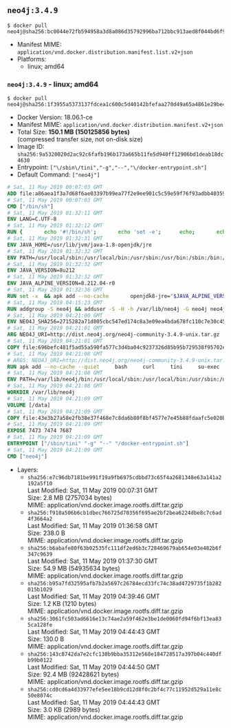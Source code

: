 ## `neo4j:3.4.9`

```console
$ docker pull neo4j@sha256:bc0044e72fb594958a3d8a086d35792996ba712bbc913aed8f044bd6f940fc0c
```

-	Manifest MIME: `application/vnd.docker.distribution.manifest.list.v2+json`
-	Platforms:
	-	linux; amd64

### `neo4j:3.4.9` - linux; amd64

```console
$ docker pull neo4j@sha256:1f3955a5373137fdcea1c600c5d40142bfefaa270d49a65a4861e29be405d845
```

-	Docker Version: 18.06.1-ce
-	Manifest MIME: `application/vnd.docker.distribution.manifest.v2+json`
-	Total Size: **150.1 MB (150125856 bytes)**  
	(compressed transfer size, not on-disk size)
-	Image ID: `sha256:9a5320020d2ac92c6fafb196b173a665b11fe5d940ff12906bd1deab18dc4630`
-	Entrypoint: `["\/sbin\/tini","-g","--","\/docker-entrypoint.sh"]`
-	Default Command: `["neo4j"]`

```dockerfile
# Sat, 11 May 2019 00:07:03 GMT
ADD file:a86aea1f3a7d68f6ae03397b99ea77f2e9ee901c5c59e59f76f93adbb4035913 in / 
# Sat, 11 May 2019 00:07:03 GMT
CMD ["/bin/sh"]
# Sat, 11 May 2019 01:32:11 GMT
ENV LANG=C.UTF-8
# Sat, 11 May 2019 01:32:12 GMT
RUN { 		echo '#!/bin/sh'; 		echo 'set -e'; 		echo; 		echo 'dirname "$(dirname "$(readlink -f "$(which javac || which java)")")"'; 	} > /usr/local/bin/docker-java-home 	&& chmod +x /usr/local/bin/docker-java-home
# Sat, 11 May 2019 01:32:31 GMT
ENV JAVA_HOME=/usr/lib/jvm/java-1.8-openjdk/jre
# Sat, 11 May 2019 01:32:32 GMT
ENV PATH=/usr/local/sbin:/usr/local/bin:/usr/sbin:/usr/bin:/sbin:/bin:/usr/lib/jvm/java-1.8-openjdk/jre/bin:/usr/lib/jvm/java-1.8-openjdk/bin
# Sat, 11 May 2019 01:32:32 GMT
ENV JAVA_VERSION=8u212
# Sat, 11 May 2019 01:32:32 GMT
ENV JAVA_ALPINE_VERSION=8.212.04-r0
# Sat, 11 May 2019 01:32:36 GMT
RUN set -x 	&& apk add --no-cache 		openjdk8-jre="$JAVA_ALPINE_VERSION" 	&& [ "$JAVA_HOME" = "$(docker-java-home)" ]
# Sat, 11 May 2019 04:15:23 GMT
RUN addgroup -S neo4j && adduser -S -H -h /var/lib/neo4j -G neo4j neo4j
# Sat, 11 May 2019 04:21:00 GMT
ENV NEO4J_SHA256=2715282a71d805cbc547ed174c8a3e09ea4bda678fc110c7e30c452c486ee04d NEO4J_TARBALL=neo4j-community-3.4.9-unix.tar.gz NEO4J_EDITION=community
# Sat, 11 May 2019 04:21:01 GMT
ARG NEO4J_URI=http://dist.neo4j.org/neo4j-community-3.4.9-unix.tar.gz
# Sat, 11 May 2019 04:21:01 GMT
COPY file:696befc481f5ad55a590fa577c3d4ba04c9237326d85b95b729538f95702e110 in /tmp/ 
# Sat, 11 May 2019 04:21:08 GMT
# ARGS: NEO4J_URI=http://dist.neo4j.org/neo4j-community-3.4.9-unix.tar.gz
RUN apk add --no-cache --quiet     bash     curl     tini     su-exec     && curl --fail --silent --show-error --location --remote-name ${NEO4J_URI}     && echo "${NEO4J_SHA256}  ${NEO4J_TARBALL}" | sha256sum -csw -     && tar --extract --file ${NEO4J_TARBALL} --directory /var/lib     && mv /var/lib/neo4j-* /var/lib/neo4j     && rm ${NEO4J_TARBALL}     && mv /var/lib/neo4j/data /data     && chown -R neo4j:neo4j /data     && chmod -R 777 /data     && chown -R neo4j:neo4j /var/lib/neo4j     && chmod -R 777 /var/lib/neo4j     && ln -s /data /var/lib/neo4j/data     && apk del curl
# Sat, 11 May 2019 04:21:08 GMT
ENV PATH=/var/lib/neo4j/bin:/usr/local/sbin:/usr/local/bin:/usr/sbin:/usr/bin:/sbin:/bin:/usr/lib/jvm/java-1.8-openjdk/jre/bin:/usr/lib/jvm/java-1.8-openjdk/bin
# Sat, 11 May 2019 04:21:08 GMT
WORKDIR /var/lib/neo4j
# Sat, 11 May 2019 04:21:09 GMT
VOLUME [/data]
# Sat, 11 May 2019 04:21:09 GMT
COPY file:43e3b27a58e2fb38e37f468e7c8da6b80f8bf4577e7e45b88fdaafc5e020bbfa in /docker-entrypoint.sh 
# Sat, 11 May 2019 04:21:09 GMT
EXPOSE 7473 7474 7687
# Sat, 11 May 2019 04:21:09 GMT
ENTRYPOINT ["/sbin/tini" "-g" "--" "/docker-entrypoint.sh"]
# Sat, 11 May 2019 04:21:09 GMT
CMD ["neo4j"]
```

-	Layers:
	-	`sha256:e7c96db7181be991f19a9fb6975cdbbd73c65f4a2681348e63a141a2192a5f10`  
		Last Modified: Sat, 11 May 2019 00:07:31 GMT  
		Size: 2.8 MB (2757034 bytes)  
		MIME: application/vnd.docker.image.rootfs.diff.tar.gzip
	-	`sha256:f910a506b6cb1dbec766725d70356f695ae2bf2bea6224dbe8c7c6ad4f3664a2`  
		Last Modified: Sat, 11 May 2019 01:36:58 GMT  
		Size: 238.0 B  
		MIME: application/vnd.docker.image.rootfs.diff.tar.gzip
	-	`sha256:b6abafe80f63b02535fc111df2ed6b3c728469679ab654e03e482b6f347c9639`  
		Last Modified: Sat, 11 May 2019 01:37:30 GMT  
		Size: 54.9 MB (54935634 bytes)  
		MIME: application/vnd.docker.image.rootfs.diff.tar.gzip
	-	`sha256:b95a7fd32595afb7b2a5697c26784ecd33fc74c38ad4729735f1b282015b1029`  
		Last Modified: Sat, 11 May 2019 04:39:46 GMT  
		Size: 1.2 KB (1210 bytes)  
		MIME: application/vnd.docker.image.rootfs.diff.tar.gzip
	-	`sha256:3061fc503ad6616e13c74ae2a59f462e3be1de0060fd94f6bf13ea835ca128fe`  
		Last Modified: Sat, 11 May 2019 04:44:43 GMT  
		Size: 130.0 B  
		MIME: application/vnd.docker.image.rootfs.diff.tar.gzip
	-	`sha256:143c8742da7e2cfc138b9bba35312e568e184728517a397b04c440dfb99b0122`  
		Last Modified: Sat, 11 May 2019 04:44:50 GMT  
		Size: 92.4 MB (92428621 bytes)  
		MIME: application/vnd.docker.image.rootfs.diff.tar.gzip
	-	`sha256:cd0cd6a4d33977efe5ee18b9cd12d8f0c2bf4c77c11952d529a11e8c50e8074c`  
		Last Modified: Sat, 11 May 2019 04:44:43 GMT  
		Size: 3.0 KB (2989 bytes)  
		MIME: application/vnd.docker.image.rootfs.diff.tar.gzip
